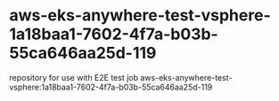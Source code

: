 # aws-eks-anywhere-test-vsphere-1a18baa1-7602-4f7a-b03b-55ca646aa25d-119
repository for use with E2E test job aws-eks-anywhere-test-vsphere:1a18baa1-7602-4f7a-b03b-55ca646aa25d-119
